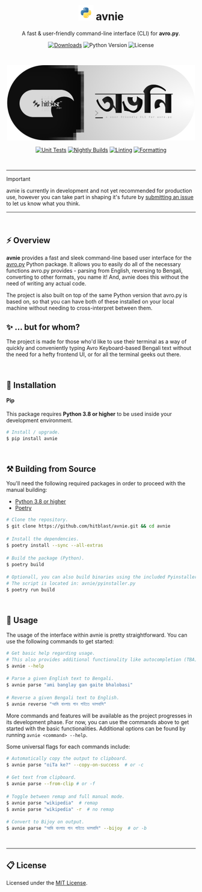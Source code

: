 <!-- SPDX-License-Identifier: MIT -->

<div align="center">

# <img src="https://raw.githubusercontent.com/github/explore/80688e429a7d4ef2fca1e82350fe8e3517d3494d/topics/python/python.png" height="40px"/> avnie

A fast & user-friendly command-line interface (CLI) for **avro.py**.

[![Downloads](https://static.pepy.tech/personalized-badge/avnie?period=total&units=international_system&left_color=grey&right_color=black&left_text=Downloads)](https://pepy.tech/project/avnie)
![Python Version](https://img.shields.io/pypi/pyversions/avro.py.svg?color=black&label=Python)
![License](https://img.shields.io/pypi/l/avnie.svg?color=black&label=License)

<br>

<img src="https://github.com/hitblast/avnie/blob/main/assets/banner.png?raw=True" style="width: 500px; height: auto;"><br>

[![Unit Tests](https://github.com/hitblast/avnie/actions/workflows/unit-tests.yml/badge.svg?branch=main)](https://github.com/hitblast/avnie/actions/workflows/unit-tests.yml)
[![Nightly Builds](https://github.com/hitblast/avnie/actions/workflows/nightly.yml/badge.svg?branch=main)](https://github.com/hitblast/avnie/actions/workflows/nightly.yml)
[![Linting](https://github.com/hitblast/avnie/actions/workflows/linting.yml/badge.svg)](https://github.com/hitblast/avnie/actions/workflows/linting.yml)
[![Formatting](https://github.com/hitblast/avnie/actions/workflows/formatting.yml/badge.svg)](https://github.com/hitblast/avnie/actions/workflows/formatting.yml)

<br>

</div>

---

> [!IMPORTANT]
> avnie is currently in development and not yet recommended for production use, however you can take part in shaping it's future by [submitting an issue](https://github.com/hitblast/avnie/issues) to let us know what you think.

---

<br>

## ⚡ Overview

**avnie** provides a fast and sleek command-line based user interface for the [avro.py](https://github.com/hitblast/avro.py) Python package. It allows you to easily do all of the necessary functions avro.py provides - parsing from English, reversing to Bengali, converting to other formats, you name it! And, avnie does this without the need of writing any actual code.

The project is also built on top of the same Python version that avro.py is based on, so that you can have both of these installed on your local machine without needing to cross-interpret between them.

## ✨ ... but for whom?

The project is made for those who'd like to use their terminal as a way of quickly and conveniently typing Avro Keyboard-based Bengali text without the need for a hefty frontend UI, or for all the terminal geeks out there.

<br>

## 🔨 Installation

#### Pip
This package requires **Python 3.8 or higher** to be used inside your development environment.

```sh
# Install / upgrade.
$ pip install avnie
```

<br>

## ⚒️ Building from Source

You'll need the following required packages in order to proceed with the manual building:

- [Python 3.8 or higher](https://www.python.org/downloads/)
- [Poetry](https://python-poetry.org/docs/)

```sh
# Clone the repository.
$ git clone https://github.com/hitblast/avnie.git && cd avnie

# Install the dependencies.
$ poetry install --sync --all-extras

# Build the package (Python).
$ poetry build

# Optionall, you can also build binaries using the included Pyinstaller configuration.
# The script is located in: avnie/pyinstaller.py
$ poetry run build
```

<br>

## 🚀 Usage

The usage of the interface within avnie is pretty straightforward. You can use the following commands to get started:

```sh
# Get basic help regarding usage.
# This also provides additional functionality like autocompletion (TBA).
$ avnie --help

# Parse a given English text to Bengali.
$ avnie parse "ami banglay gan gaite bhalobasi"

# Reverse a given Bengali text to English.
$ avnie reverse "আমি বাংলায় গান গাইতে ভালবাসি"
```

More commands and features will be available as the project progresses in its development phase. For now, you can use the commands above to get started with the basic functionalities. Additional options can be found by running `avnie <command> --help`.

Some universal flags for each commands include:
```sh
# Automatically copy the output to clipboard.
$ avnie parse "oiTa ke?" --copy-on-success  # or -c

# Get text from clipboard.
$ avnie parse --from-clip # or -f

# Toggle between remap and full manual mode.
$ avnie parse "wikipedia"  # remap
$ avnie parse "wikipedia" -r  # no remap

# Convert to Bijoy on output.
$ avnie parse "আমি বাংলায় গান গাইতে ভালবাসি" --bijoy  # or -b
```

<br>

---

## 📋 License

Licensed under the [MIT License](https://github.com/hitblast/avnie/blob/main/LICENSE).
